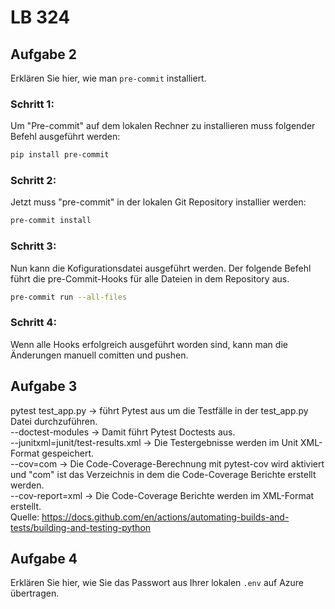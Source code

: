 # LB 324

## Aufgabe 2
Erklären Sie hier, wie man `pre-commit` installiert.
### Schritt 1:
  Um "Pre-commit" auf dem lokalen Rechner zu installieren muss folgender Befehl ausgeführt werden:
  ```bash
  pip install pre-commit
```
### Schritt 2:
  Jetzt muss "pre-commit" in der lokalen Git Repository installier werden:
  ```bash
  pre-commit install
```
### Schritt 3:
  Nun kann die Kofigurationsdatei ausgeführt werden. Der folgende Befehl führt die pre-Commit-Hooks für alle Dateien in dem Repository aus. 
  ```bash
  pre-commit run --all-files
```
### Schritt 4:
  Wenn alle Hooks erfolgreich ausgeführt worden sind, kann man die Änderungen manuell comitten und pushen. 
## Aufgabe 3
  pytest test_app.py -> führt Pytest aus um die Testfälle in der test_app.py Datei durchzuführen.  
  --doctest-modules -> Damit führt Pytest Doctests aus.   
  --junitxml=junit/test-results.xml -> Die Testergebnisse werden im Unit XML-Format gespeichert.  
  --cov=com ->  Die Code-Coverage-Berechnung mit pytest-cov wird aktiviert und "com" ist das Verzeichnis in dem die Code-Coverage Berichte erstellt werden.  
  --cov-report=xml -> Die Code-Coverage Berichte werden im XML-Format erstellt.  
  Quelle: https://docs.github.com/en/actions/automating-builds-and-tests/building-and-testing-python
## Aufgabe 4
Erklären Sie hier, wie Sie das Passwort aus Ihrer lokalen `.env` auf Azure übertragen.
